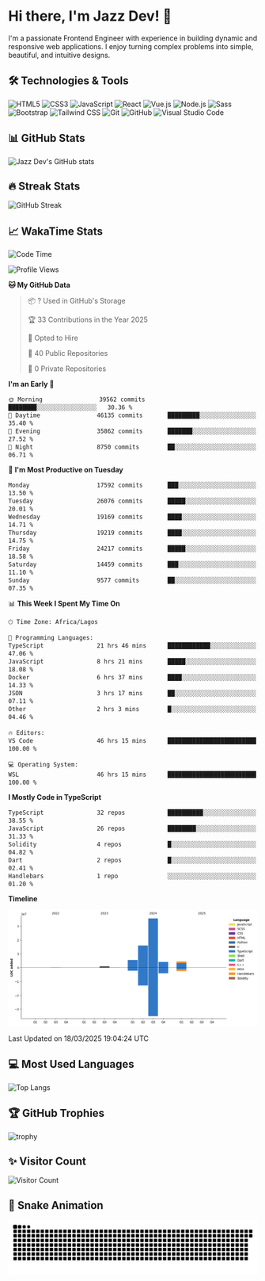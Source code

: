 # Hi there, I'm Jazz Dev! 👋

I'm a passionate Frontend Engineer with experience in building dynamic and responsive web applications. I enjoy turning complex problems into simple, beautiful, and intuitive designs.

## 🛠️ Technologies & Tools

![HTML5](https://img.shields.io/badge/-HTML5-E34F26?style=flat-square&logo=html5&logoColor=white)
![CSS3](https://img.shields.io/badge/-CSS3-1572B6?style=flat-square&logo=css3)
![JavaScript](https://img.shields.io/badge/-JavaScript-F7DF1E?style=flat-square&logo=javascript&logoColor=black)
![React](https://img.shields.io/badge/-React-61DAFB?style=flat-square&logo=react)
![Vue.js](https://img.shields.io/badge/-Vue.js-4FC08D?style=flat-square&logo=vue.js&logoColor=white)
![Node.js](https://img.shields.io/badge/-Node.js-339933?style=flat-square&logo=node.js&logoColor=white)
![Sass](https://img.shields.io/badge/-Sass-CC6699?style=flat-square&logo=sass&logoColor=white)
![Bootstrap](https://img.shields.io/badge/-Bootstrap-563D7C?style=flat-square&logo=bootstrap)
![Tailwind CSS](https://img.shields.io/badge/-Tailwind%20CSS-38B2AC?style=flat-square&logo=tailwind-css&logoColor=white)
![Git](https://img.shields.io/badge/-Git-F05032?style=flat-square&logo=git&logoColor=white)
![GitHub](https://img.shields.io/badge/-GitHub-181717?style=flat-square&logo=github)
![Visual Studio Code](https://img.shields.io/badge/-Visual%20Studio%20Code-007ACC?style=flat-square&logo=visual-studio-code)

## 📊 GitHub Stats

![Jazz Dev's GitHub stats](https://github-readme-stats.vercel.app/api?username=TheJazzDev&show_icons=true&theme=radical)

## 🔥 Streak Stats

![GitHub Streak](https://github-readme-streak-stats.herokuapp.com/?user=TheJazzDev&theme=radical)

## 📈 WakaTime Stats

<!--START_SECTION:waka-->
![Code Time](http://img.shields.io/badge/Code%20Time-2%2C888%20hrs%207%20mins-blue)

![Profile Views](http://img.shields.io/badge/Profile%20Views-0-blue)

**🐱 My GitHub Data** 

> 📦 ? Used in GitHub's Storage 
 > 
> 🏆 33 Contributions in the Year 2025
 > 
> 💼 Opted to Hire
 > 
> 📜 40 Public Repositories 
 > 
> 🔑 0 Private Repositories 
 > 
**I'm an Early 🐤** 

```text
🌞 Morning                39562 commits       ████████░░░░░░░░░░░░░░░░░   30.36 % 
🌆 Daytime                46135 commits       █████████░░░░░░░░░░░░░░░░   35.40 % 
🌃 Evening                35862 commits       ███████░░░░░░░░░░░░░░░░░░   27.52 % 
🌙 Night                  8750 commits        ██░░░░░░░░░░░░░░░░░░░░░░░   06.71 % 
```
📅 **I'm Most Productive on Tuesday** 

```text
Monday                   17592 commits       ███░░░░░░░░░░░░░░░░░░░░░░   13.50 % 
Tuesday                  26076 commits       █████░░░░░░░░░░░░░░░░░░░░   20.01 % 
Wednesday                19169 commits       ████░░░░░░░░░░░░░░░░░░░░░   14.71 % 
Thursday                 19219 commits       ████░░░░░░░░░░░░░░░░░░░░░   14.75 % 
Friday                   24217 commits       █████░░░░░░░░░░░░░░░░░░░░   18.58 % 
Saturday                 14459 commits       ███░░░░░░░░░░░░░░░░░░░░░░   11.10 % 
Sunday                   9577 commits        ██░░░░░░░░░░░░░░░░░░░░░░░   07.35 % 
```


📊 **This Week I Spent My Time On** 

```text
🕑︎ Time Zone: Africa/Lagos

💬 Programming Languages: 
TypeScript               21 hrs 46 mins      ████████████░░░░░░░░░░░░░   47.06 % 
JavaScript               8 hrs 21 mins       █████░░░░░░░░░░░░░░░░░░░░   18.08 % 
Docker                   6 hrs 37 mins       ████░░░░░░░░░░░░░░░░░░░░░   14.33 % 
JSON                     3 hrs 17 mins       ██░░░░░░░░░░░░░░░░░░░░░░░   07.11 % 
Other                    2 hrs 3 mins        █░░░░░░░░░░░░░░░░░░░░░░░░   04.46 % 

🔥 Editors: 
VS Code                  46 hrs 15 mins      █████████████████████████   100.00 % 

💻 Operating System: 
WSL                      46 hrs 15 mins      █████████████████████████   100.00 % 
```

**I Mostly Code in TypeScript** 

```text
TypeScript               32 repos            ██████████░░░░░░░░░░░░░░░   38.55 % 
JavaScript               26 repos            ████████░░░░░░░░░░░░░░░░░   31.33 % 
Solidity                 4 repos             █░░░░░░░░░░░░░░░░░░░░░░░░   04.82 % 
Dart                     2 repos             █░░░░░░░░░░░░░░░░░░░░░░░░   02.41 % 
Handlebars               1 repo              ░░░░░░░░░░░░░░░░░░░░░░░░░   01.20 % 
```



**Timeline**

![Lines of Code chart](https://raw.githubusercontent.com/TheJazzDev/TheJazzDev/main/assets/bar_graph.png)


 Last Updated on 18/03/2025 19:04:24 UTC
<!--END_SECTION:waka-->

## 💻 Most Used Languages

![Top Langs](https://github-readme-stats.vercel.app/api/top-langs/?username=TheJazzDev&layout=compact&theme=radical)

## 🏆 GitHub Trophies

![trophy](https://github-profile-trophy.vercel.app/?username=TheJazzDev&theme=radical)

## ✨ Visitor Count

![Visitor Count](https://komarev.com/ghpvc/?username=TheJazzDev&color=blue)

## 🐍 Snake Animation

![GitHub Snake Animation](https://github.com/TheJazzDev/TheJazzDev/blob/output/github-contribution-grid-snake.svg)
